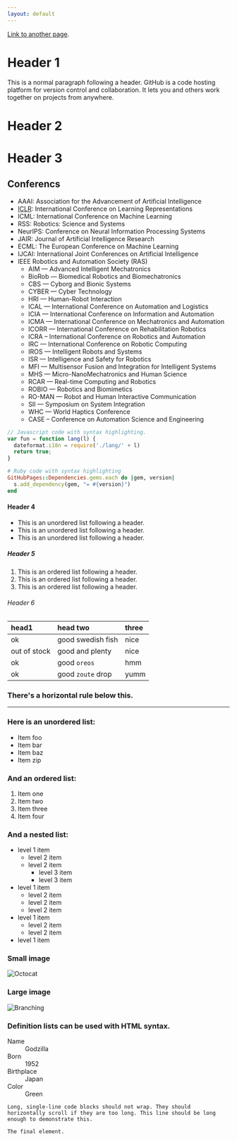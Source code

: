 ```yaml
---
layout: default
---
```


[Link to another page](./another-page.html).

# Header 1

This is a normal paragraph following a header. GitHub is a code hosting platform for version control and collaboration. It lets you and others work together on projects from anywhere.

# Header 2



# Header 3


## Conferencs

- AAAI: Association for the Advancement of Artificial Intelligence
- [ICLR](https://iclr.cc/): International Conference on Learning Representations
- ICML: International Conference on Machine Learning
- RSS: Robotics: Science and Systems
- NeurIPS: Conference on Neural Information Processing Systems
- JAIR: Journal of Artificial Intelligence Research
- ECML: The European Conference on Machine Learning
- IJCAI: International Joint Conferences on Artificial Intelligence
- IEEE Robotics and Automation Society (RAS)
    -   AIM — Advanced Intelligent Mechatronics
    -   BioRob — Biomedical Robotics and Biomechatronics
    -   CBS — Cyborg and Bionic Systems
    -   CYBER — Cyber Technology
    -   HRI — Human-Robot Interaction
    -   ICAL — International Conference on Automation and Logistics
    -   ICIA — International Conference on Information and Automation
    -   ICMA — International Conference on Mechatronics and Automation
    -   ICORR — International Conference on Rehabilitation Robotics
    -   ICRA – International Conference on Robotics and Automation
    -   IRC —  International Conference on Robotic Computing
    -   IROS — Intelligent Robots and Systems
    -   ISR — Intelligence and Safety for Robotics
    -   MFI — Multisensor Fusion and Integration for Intelligent Systems
    -   MHS — Micro-NanoMechatronics and Human Science
    -   RCAR — Real-time Computing and Robotics
    -   ROBIO — Robotics and Biomimetics
    -   RO-MAN — Robot and Human Interactive Communication
    -   SII — Symposium on System Integration
    -   WHC — World Haptics Conference
    -   CASE – Conference on Automation Science and Engineering










```js
// Javascript code with syntax highlighting.
var fun = function lang(l) {
  dateformat.i18n = require('./lang/' + l)
  return true;
}
```

```ruby
# Ruby code with syntax highlighting
GitHubPages::Dependencies.gems.each do |gem, version|
  s.add_dependency(gem, "= #{version}")
end
```

#### Header 4

*   This is an unordered list following a header.
*   This is an unordered list following a header.
*   This is an unordered list following a header.

##### Header 5

1.  This is an ordered list following a header.
2.  This is an ordered list following a header.
3.  This is an ordered list following a header.

###### Header 6

| head1        | head two          | three |
|:-------------|:------------------|:------|
| ok           | good swedish fish | nice  |
| out of stock | good and plenty   | nice  |
| ok           | good `oreos`      | hmm   |
| ok           | good `zoute` drop | yumm  |

### There's a horizontal rule below this.

* * *

### Here is an unordered list:

*   Item foo
*   Item bar
*   Item baz
*   Item zip

### And an ordered list:

1.  Item one
1.  Item two
1.  Item three
1.  Item four

### And a nested list:

- level 1 item
  - level 2 item
  - level 2 item
    - level 3 item
    - level 3 item
- level 1 item
  - level 2 item
  - level 2 item
  - level 2 item
- level 1 item
  - level 2 item
  - level 2 item
- level 1 item

### Small image

![Octocat](https://github.githubassets.com/images/icons/emoji/octocat.png)

### Large image

![Branching](https://guides.github.com/activities/hello-world/branching.png)


### Definition lists can be used with HTML syntax.

<dl>
<dt>Name</dt>
<dd>Godzilla</dd>
<dt>Born</dt>
<dd>1952</dd>
<dt>Birthplace</dt>
<dd>Japan</dd>
<dt>Color</dt>
<dd>Green</dd>
</dl>

```
Long, single-line code blocks should not wrap. They should horizontally scroll if they are too long. This line should be long enough to demonstrate this.
```

```
The final element.
```
